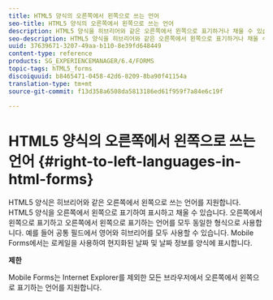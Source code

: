```yaml
---
title: HTML5 양식의 오른쪽에서 왼쪽으로 쓰는 언어
seo-title: HTML5 양식의 오른쪽에서 왼쪽으로 쓰는 언어
description: HTML5 양식을 히브리어와 같은 오른쪽에서 왼쪽으로 표기하거나 채울 수 있습니다.
seo-description: HTML5 양식을 히브리어와 같은 오른쪽에서 왼쪽으로 표기하거나 채울 수 있습니다.
uuid: 37639671-3207-49aa-b110-8e39fd648449
content-type: reference
products: SG_EXPERIENCEMANAGER/6.4/FORMS
topic-tags: hTML5_forms
discoiquuid: b8465471-0458-42d6-8209-8ba90f41154a
translation-type: tm+mt
source-git-commit: f13d358a6508da5813186ed61f959f7a84e6c19f

---
```



# HTML5 양식의 오른쪽에서 왼쪽으로 쓰는 언어 {#right-to-left-languages-in-html-forms}

HTML5 양식은 히브리어와 같은 오른쪽에서 왼쪽으로 쓰는 언어를 지원합니다. HTML5 양식을 오른쪽에서 왼쪽으로 표기하여 표시하고 채울 수 있습니다. 오른쪽에서 왼쪽으로 표기하고 오른쪽에서 왼쪽으로 표기하는 언어를 모두 동일한 형식으로 사용합니다. 예를 들어 공통 필드에서 영어와 히브리어를 모두 사용할 수 있습니다. Mobile Forms에서는 로케일을 사용하여 현지화된 날짜 및 날짜 정보를 양식에 표시합니다.

**제한**

Mobile Forms는 Internet Explorer를 제외한 모든 브라우저에서 오른쪽에서 왼쪽으로 표기하는 언어를 지원합니다.


